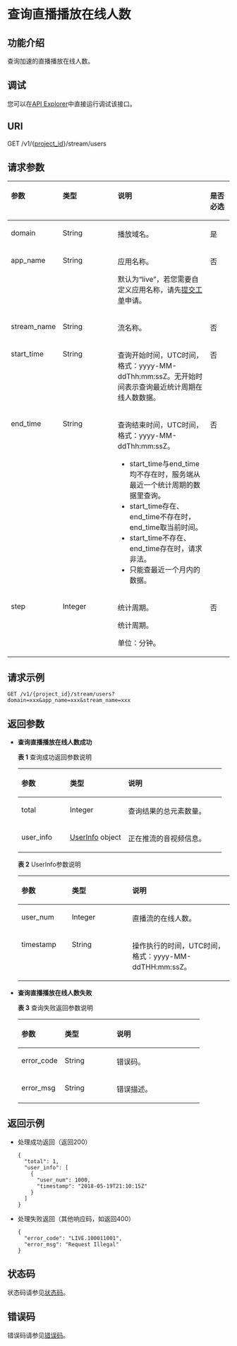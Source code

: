 # 查询直播播放在线人数<a name="live_03_0016"></a>

## 功能介绍<a name="section265669277150255"></a>

查询加速的直播播放在线人数。

## 调试<a name="section360094171216"></a>

您可以在[API Explorer](https://apiexplorer.developer.huaweicloud.com/apiexplorer/doc?product=Live&api=ShowOnlineUsers)中直接运行调试该接口。

## URI<a name="section1659099368150255"></a>

GET /v1/\{[project\_id](获取项目ID.md)\}/stream/users

## 请求参数<a name="section1893298698150255"></a>

<a name="table1532716870150255"></a>
<table><thead align="left"><tr id="row2053299190150255"><th class="cellrowborder" valign="top" width="21.279999999999998%" id="mcps1.1.5.1.1"><p id="p1822687159150255"><a name="p1822687159150255"></a><a name="p1822687159150255"></a>参数</p>
</th>
<th class="cellrowborder" valign="top" width="25.53%" id="mcps1.1.5.1.2"><p id="p569724489150255"><a name="p569724489150255"></a><a name="p569724489150255"></a>类型</p>
</th>
<th class="cellrowborder" valign="top" width="42.55%" id="mcps1.1.5.1.3"><p id="p157293865150255"><a name="p157293865150255"></a><a name="p157293865150255"></a>说明</p>
</th>
<th class="cellrowborder" valign="top" width="10.639999999999999%" id="mcps1.1.5.1.4"><p id="p1492072688150255"><a name="p1492072688150255"></a><a name="p1492072688150255"></a>是否必选</p>
</th>
</tr>
</thead>
<tbody><tr id="row2097610790150255"><td class="cellrowborder" valign="top" width="21.279999999999998%" headers="mcps1.1.5.1.1 "><p id="p1507189009150255"><a name="p1507189009150255"></a><a name="p1507189009150255"></a>domain</p>
</td>
<td class="cellrowborder" valign="top" width="25.53%" headers="mcps1.1.5.1.2 "><p id="p638213019245"><a name="p638213019245"></a><a name="p638213019245"></a>String</p>
</td>
<td class="cellrowborder" valign="top" width="42.55%" headers="mcps1.1.5.1.3 "><p id="p1567975135150255"><a name="p1567975135150255"></a><a name="p1567975135150255"></a>播放域名。</p>
</td>
<td class="cellrowborder" valign="top" width="10.639999999999999%" headers="mcps1.1.5.1.4 "><p id="p1594029047150255"><a name="p1594029047150255"></a><a name="p1594029047150255"></a>是</p>
</td>
</tr>
<tr id="row168232118150255"><td class="cellrowborder" valign="top" width="21.279999999999998%" headers="mcps1.1.5.1.1 "><p id="p1495422022150255"><a name="p1495422022150255"></a><a name="p1495422022150255"></a>app_name</p>
</td>
<td class="cellrowborder" valign="top" width="25.53%" headers="mcps1.1.5.1.2 "><p id="p440863012243"><a name="p440863012243"></a><a name="p440863012243"></a>String</p>
</td>
<td class="cellrowborder" valign="top" width="42.55%" headers="mcps1.1.5.1.3 "><p id="p1487316810512"><a name="p1487316810512"></a><a name="p1487316810512"></a>应用名称。</p>
<p id="p1100670037150255"><a name="p1100670037150255"></a><a name="p1100670037150255"></a>默认为“live”，若您需要自定义应用名称，请先<a href="https://console.huaweicloud.com/ticket/?#/ticketindex/business?productTypeId=ffb4ebf5fb094bc6aef0129c276ce42e" target="_blank" rel="noopener noreferrer">提交工单</a>申请。</p>
</td>
<td class="cellrowborder" valign="top" width="10.639999999999999%" headers="mcps1.1.5.1.4 "><p id="p811125932150255"><a name="p811125932150255"></a><a name="p811125932150255"></a>否</p>
</td>
</tr>
<tr id="row1813051150255"><td class="cellrowborder" valign="top" width="21.279999999999998%" headers="mcps1.1.5.1.1 "><p id="p1542603551150255"><a name="p1542603551150255"></a><a name="p1542603551150255"></a>stream_name</p>
</td>
<td class="cellrowborder" valign="top" width="25.53%" headers="mcps1.1.5.1.2 "><p id="p1841183020246"><a name="p1841183020246"></a><a name="p1841183020246"></a>String</p>
</td>
<td class="cellrowborder" valign="top" width="42.55%" headers="mcps1.1.5.1.3 "><p id="p1771878164150255"><a name="p1771878164150255"></a><a name="p1771878164150255"></a>流名称。</p>
</td>
<td class="cellrowborder" valign="top" width="10.639999999999999%" headers="mcps1.1.5.1.4 "><p id="p133037961150255"><a name="p133037961150255"></a><a name="p133037961150255"></a>否</p>
</td>
</tr>
<tr id="row277061496150255"><td class="cellrowborder" valign="top" width="21.279999999999998%" headers="mcps1.1.5.1.1 "><p id="p780560272150255"><a name="p780560272150255"></a><a name="p780560272150255"></a>start_time</p>
</td>
<td class="cellrowborder" valign="top" width="25.53%" headers="mcps1.1.5.1.2 "><p id="p1941593014240"><a name="p1941593014240"></a><a name="p1941593014240"></a>String</p>
</td>
<td class="cellrowborder" valign="top" width="42.55%" headers="mcps1.1.5.1.3 "><p id="p662387867150255"><a name="p662387867150255"></a><a name="p662387867150255"></a>查询开始时间，UTC时间，格式：yyyy-MM-ddThh:mm:ssZ。无开始时间表示查询最近统计周期在线人数数据。</p>
</td>
<td class="cellrowborder" valign="top" width="10.639999999999999%" headers="mcps1.1.5.1.4 "><p id="p841640348150255"><a name="p841640348150255"></a><a name="p841640348150255"></a>否</p>
</td>
</tr>
<tr id="row1692141329150255"><td class="cellrowborder" valign="top" width="21.279999999999998%" headers="mcps1.1.5.1.1 "><p id="p1379323952150255"><a name="p1379323952150255"></a><a name="p1379323952150255"></a>end_time</p>
</td>
<td class="cellrowborder" valign="top" width="25.53%" headers="mcps1.1.5.1.2 "><p id="p7419113092411"><a name="p7419113092411"></a><a name="p7419113092411"></a>String</p>
</td>
<td class="cellrowborder" valign="top" width="42.55%" headers="mcps1.1.5.1.3 "><p id="p1419910615268"><a name="p1419910615268"></a><a name="p1419910615268"></a>查询结束时间，UTC时间，格式：yyyy-MM-ddThh:mm:ssZ。</p>
<a name="ul88424231262"></a><a name="ul88424231262"></a><ul id="ul88424231262"><li>start_time与end_time均不存在时，服务端从最近一个统计周期的数据里查询。</li><li>start_time存在、end_time不存在时，end_time取当前时间。</li><li>start_time不存在、end_time存在时，请求非法。</li><li>只能查最近一个月内的数据。</li></ul>
</td>
<td class="cellrowborder" valign="top" width="10.639999999999999%" headers="mcps1.1.5.1.4 "><p id="p1777660564150255"><a name="p1777660564150255"></a><a name="p1777660564150255"></a>否</p>
</td>
</tr>
<tr id="row181485461140"><td class="cellrowborder" valign="top" width="21.279999999999998%" headers="mcps1.1.5.1.1 "><p id="p529061520134"><a name="p529061520134"></a><a name="p529061520134"></a>step</p>
</td>
<td class="cellrowborder" valign="top" width="25.53%" headers="mcps1.1.5.1.2 "><p id="p15291191518135"><a name="p15291191518135"></a><a name="p15291191518135"></a>Integer</p>
</td>
<td class="cellrowborder" valign="top" width="42.55%" headers="mcps1.1.5.1.3 "><p id="p12291181581310"><a name="p12291181581310"></a><a name="p12291181581310"></a>统计周期。</p>
<p id="p198521439674"><a name="p198521439674"></a><a name="p198521439674"></a>统计周期。</p>
<p id="p0176127181518"><a name="p0176127181518"></a><a name="p0176127181518"></a>单位：分钟。</p>
</td>
<td class="cellrowborder" valign="top" width="10.639999999999999%" headers="mcps1.1.5.1.4 "><p id="p4291111520131"><a name="p4291111520131"></a><a name="p4291111520131"></a>否</p>
</td>
</tr>
</tbody>
</table>

## 请求示例<a name="section1412815350150255"></a>

```
GET /v1/{project_id}/stream/users?domain=xxx&app_name=xxx&stream_name=xxx

```

## 返回参数<a name="section785539367150255"></a>

-   **查询直播播放在线人数成功**

    **表 1**  查询成功返回参数说明

    <a name="table934357524150255"></a>
    <table><thead align="left"><tr id="row2113217387150255"><th class="cellrowborder" valign="top" width="23.810000000000002%" id="mcps1.2.4.1.1"><p id="p2043677183150255"><a name="p2043677183150255"></a><a name="p2043677183150255"></a>参数</p>
    </th>
    <th class="cellrowborder" valign="top" width="28.57%" id="mcps1.2.4.1.2"><p id="p694395027150255"><a name="p694395027150255"></a><a name="p694395027150255"></a>类型</p>
    </th>
    <th class="cellrowborder" valign="top" width="47.620000000000005%" id="mcps1.2.4.1.3"><p id="p229703005150255"><a name="p229703005150255"></a><a name="p229703005150255"></a>说明</p>
    </th>
    </tr>
    </thead>
    <tbody><tr id="row1516916640150255"><td class="cellrowborder" valign="top" width="23.810000000000002%" headers="mcps1.2.4.1.1 "><p id="p1338233587150255"><a name="p1338233587150255"></a><a name="p1338233587150255"></a>total</p>
    </td>
    <td class="cellrowborder" valign="top" width="28.57%" headers="mcps1.2.4.1.2 "><p id="p1454598111150255"><a name="p1454598111150255"></a><a name="p1454598111150255"></a>Integer</p>
    </td>
    <td class="cellrowborder" valign="top" width="47.620000000000005%" headers="mcps1.2.4.1.3 "><p id="p701028225150255"><a name="p701028225150255"></a><a name="p701028225150255"></a>查询结果的总元素数量。</p>
    </td>
    </tr>
    <tr id="row1033637981150255"><td class="cellrowborder" valign="top" width="23.810000000000002%" headers="mcps1.2.4.1.1 "><p id="p1635326178150255"><a name="p1635326178150255"></a><a name="p1635326178150255"></a>user_info</p>
    </td>
    <td class="cellrowborder" valign="top" width="28.57%" headers="mcps1.2.4.1.2 "><p id="p1335009533150255"><a name="p1335009533150255"></a><a name="p1335009533150255"></a><a href="#table1401560510150255">UserInfo</a> object</p>
    </td>
    <td class="cellrowborder" valign="top" width="47.620000000000005%" headers="mcps1.2.4.1.3 "><p id="p678402633150255"><a name="p678402633150255"></a><a name="p678402633150255"></a>正在推流的音视频信息。</p>
    </td>
    </tr>
    </tbody>
    </table>

    **表 2**  UserInfo参数说明

    <a name="table1401560510150255"></a>
    <table><thead align="left"><tr id="row1707178014150255"><th class="cellrowborder" valign="top" width="23.810000000000002%" id="mcps1.2.4.1.1"><p id="p1993301393150255"><a name="p1993301393150255"></a><a name="p1993301393150255"></a>参数</p>
    </th>
    <th class="cellrowborder" valign="top" width="28.57%" id="mcps1.2.4.1.2"><p id="p621854462150255"><a name="p621854462150255"></a><a name="p621854462150255"></a>类型</p>
    </th>
    <th class="cellrowborder" valign="top" width="47.620000000000005%" id="mcps1.2.4.1.3"><p id="p253250699150255"><a name="p253250699150255"></a><a name="p253250699150255"></a>说明</p>
    </th>
    </tr>
    </thead>
    <tbody><tr id="row1302040194150255"><td class="cellrowborder" valign="top" width="23.810000000000002%" headers="mcps1.2.4.1.1 "><p id="p412873217150255"><a name="p412873217150255"></a><a name="p412873217150255"></a>user_num</p>
    </td>
    <td class="cellrowborder" valign="top" width="28.57%" headers="mcps1.2.4.1.2 "><p id="p337122441150255"><a name="p337122441150255"></a><a name="p337122441150255"></a>Integer</p>
    </td>
    <td class="cellrowborder" valign="top" width="47.620000000000005%" headers="mcps1.2.4.1.3 "><p id="p1397971223150255"><a name="p1397971223150255"></a><a name="p1397971223150255"></a>直播流的在线人数。</p>
    </td>
    </tr>
    <tr id="row1056460108150255"><td class="cellrowborder" valign="top" width="23.810000000000002%" headers="mcps1.2.4.1.1 "><p id="p1863608917150255"><a name="p1863608917150255"></a><a name="p1863608917150255"></a>timestamp</p>
    </td>
    <td class="cellrowborder" valign="top" width="28.57%" headers="mcps1.2.4.1.2 "><p id="p376500989150255"><a name="p376500989150255"></a><a name="p376500989150255"></a>String</p>
    </td>
    <td class="cellrowborder" valign="top" width="47.620000000000005%" headers="mcps1.2.4.1.3 "><p id="p214949500150255"><a name="p214949500150255"></a><a name="p214949500150255"></a>操作执行的时间，UTC时间，格式：yyyy-MM-ddTHH:mm:ssZ。</p>
    </td>
    </tr>
    </tbody>
    </table>


-   **查询直播播放在线人数失败**

    **表 3**  查询失败返回参数说明

    <a name="table1365870310150255"></a>
    <table><thead align="left"><tr id="row594838013150255"><th class="cellrowborder" valign="top" width="23.810000000000002%" id="mcps1.2.4.1.1"><p id="p1145673865150255"><a name="p1145673865150255"></a><a name="p1145673865150255"></a>参数</p>
    </th>
    <th class="cellrowborder" valign="top" width="28.57%" id="mcps1.2.4.1.2"><p id="p1919322102150255"><a name="p1919322102150255"></a><a name="p1919322102150255"></a>类型</p>
    </th>
    <th class="cellrowborder" valign="top" width="47.620000000000005%" id="mcps1.2.4.1.3"><p id="p596481681150255"><a name="p596481681150255"></a><a name="p596481681150255"></a>说明</p>
    </th>
    </tr>
    </thead>
    <tbody><tr id="row108835849150255"><td class="cellrowborder" valign="top" width="23.810000000000002%" headers="mcps1.2.4.1.1 "><p id="p1821374579150255"><a name="p1821374579150255"></a><a name="p1821374579150255"></a>error_code</p>
    </td>
    <td class="cellrowborder" valign="top" width="28.57%" headers="mcps1.2.4.1.2 "><p id="p12546142192414"><a name="p12546142192414"></a><a name="p12546142192414"></a>String</p>
    </td>
    <td class="cellrowborder" valign="top" width="47.620000000000005%" headers="mcps1.2.4.1.3 "><p id="p1753437823150255"><a name="p1753437823150255"></a><a name="p1753437823150255"></a>错误码。</p>
    </td>
    </tr>
    <tr id="row552110657150255"><td class="cellrowborder" valign="top" width="23.810000000000002%" headers="mcps1.2.4.1.1 "><p id="p1357317735150255"><a name="p1357317735150255"></a><a name="p1357317735150255"></a>error_msg</p>
    </td>
    <td class="cellrowborder" valign="top" width="28.57%" headers="mcps1.2.4.1.2 "><p id="p11549642172412"><a name="p11549642172412"></a><a name="p11549642172412"></a>String</p>
    </td>
    <td class="cellrowborder" valign="top" width="47.620000000000005%" headers="mcps1.2.4.1.3 "><p id="p1813091578150255"><a name="p1813091578150255"></a><a name="p1813091578150255"></a>错误描述。</p>
    </td>
    </tr>
    </tbody>
    </table>


## 返回示例<a name="section1622002184150255"></a>

-   处理成功返回（返回200）

    ```
    {
      "total": 1,
      "user_info": [
        {
          "user_num": 1000,
          "timestamp": "2018-05-19T21:10:15Z"
        }
      ]
    }
    
    ```

-   处理失败返回（其他响应码，如返回400）

    ```
    {
      "error_code": "LIVE.100011001",
      "error_msg": "Request Illegal"
    }
    
    ```


## 状态码<a name="section3507628544"></a>

状态码请参见[状态码](状态码.md)。

## 错误码<a name="section456914229249"></a>

错误码请参见[错误码](https://apierrorcenter.developer.huaweicloud.com/apierrorcenter/errorcode?product=Live&locale=zh-cn)。


